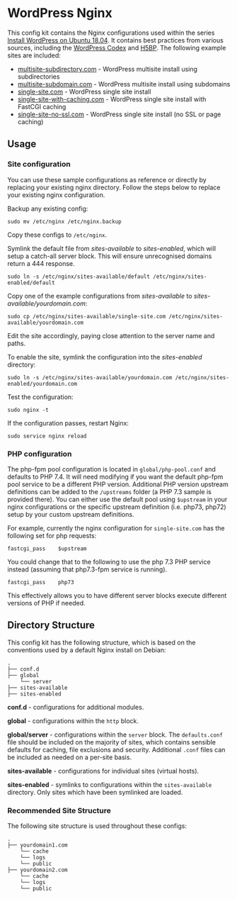 # WordPress Nginx

This config kit contains the Nginx configurations used within the series [Install WordPress on Ubuntu 18.04](https://spinupwp.com/hosting-wordpress-yourself-ssl-spdy/). It contains best practices from various sources, including the [WordPress Codex](https://codex.wordpress.org/Nginx) and [H5BP](https://github.com/h5bp/server-configs-nginx). The following example sites are included:

* [multisite-subdirectory.com](sites-available/multisite-subdirectory.com) - WordPress multisite install using subdirectories
* [multisite-subdomain.com](sites-available/multisite-subdomain.com) - WordPress multisite install using subdomains
* [single-site.com](sites-available/single-site.com) - WordPress single site install
* [single-site-with-caching.com](sites-available/single-site-with-caching.com) - WordPress single site install with FastCGI caching
* [single-site-no-ssl.com](sites-available/single-site-no-ssl.com) - WordPress single site install (no SSL or page caching)

## Usage

### Site configuration

You can use these sample configurations as reference or directly by replacing your existing nginx directory. Follow the steps below to replace your existing nginx configuration.

Backup any existing config:

`sudo mv /etc/nginx /etc/nginx.backup`

Copy these configs to `/etc/nginx`.

Symlink the default file from _sites-available_ to _sites-enabled_, which will setup a catch-all server block. This will ensure unrecognised domains return a 444 response.

`sudo ln -s /etc/nginx/sites-available/default /etc/nginx/sites-enabled/default`

Copy one of the example configurations from _sites-available_ to _sites-available/yourdomain.com_:

`sudo cp /etc/nginx/sites-available/single-site.com /etc/nginx/sites-available/yourdomain.com`

Edit the site accordingly, paying close attention to the server name and paths.

To enable the site, symlink the configuration into the _sites-enabled_ directory:

`sudo ln -s /etc/nginx/sites-available/yourdomain.com /etc/nginx/sites-enabled/yourdomain.com`

Test the configuration:

`sudo nginx -t`

If the configuration passes, restart Nginx:

`sudo service nginx reload`

### PHP configuration

The php-fpm pool configuration is located in `global/php-pool.conf` and defaults to PHP 7.4. It will need modifying if you want the default php-fpm pool service to be a different PHP version. Additional PHP version upstream definitions can be added to the `/upstreams` folder (a PHP 7.3 sample is provided there). You can either use the default pool using `$upstream` in your nginx configurations or the specific upstream definition (i.e. php73, php72) setup by your custom upstream definitions.

For example, currently the nginx configuration for `single-site.com` has the following set for php requests:

```
fastcgi_pass    $upstream
```

You could change that to the following to use the php 7.3 PHP service instead (assuming that php7.3-fpm service is running).

```
fastcgi_pass    php73
```

This effectively allows you to have different server blocks execute different versions of PHP if needed.


## Directory Structure

This config kit has the following structure, which is based on the conventions used by a default Nginx install on Debian:

```
.
├── conf.d
├── global
    └── server
├── sites-available
├── sites-enabled
```

__conf.d__ - configurations for additional modules.

__global__ - configurations within the `http` block.

__global/server__ - configurations within the `server` block. The `defaults.conf` file should be included on the majority of sites, which contains sensible defaults for caching, file exclusions and security. Additional `.conf` files can be included as needed on a per-site basis.

__sites-available__ - configurations for individual sites (virtual hosts).

__sites-enabled__ - symlinks to configurations within the `sites-available` directory. Only sites which have been symlinked are loaded.

### Recommended Site Structure

The following site structure is used throughout these configs:

```
.
├── yourdomain1.com
    └── cache
    └── logs
    └── public
├── yourdomain2.com
    └── cache
    └── logs
    └── public
```